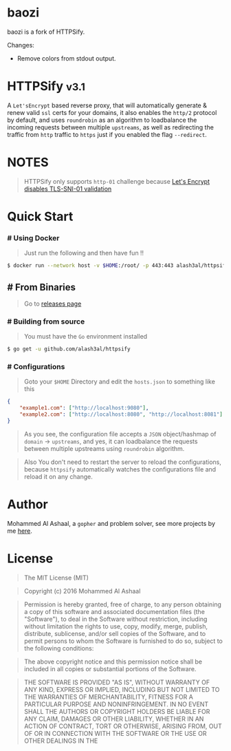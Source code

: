 # baozi

baozi is a fork of HTTPSify.

Changes:

- Remove colors from stdout output.


HTTPSify <small>v3.1</small>
=============================

A `Let'sEncrypt` based reverse proxy, that will automatically generate &amp; renew valid `ssl` certs for your domains, it also enables the `http/2` protocol by default, and uses `roundrobin` as an algorithm to loadbalance the incoming requests between multiple `upstreams`, as well as redirecting the traffic from `http` traffic to `https` just if you enabled the flag `--redirect`.

NOTES
=======
> HTTPSify only supports `http-01` challenge because [Let's Encrypt disables TLS-SNI-01 validation](http://www.zdnet.com/article/lets-encrypt-disables-tls-sni-01-validation/)

# Quick Start

### # Using Docker
> Just run the following and then have fun !!
```bash
$ docker run --network host -v $HOME:/root/ -p 443:443 alash3al/httpsify
```

## # From Binaries
> Go to [releases page](https://github.com/alash3al/httpsify/releases)

### # Building from source
> You must have the `Go` environment installed
```bash
$ go get -u github.com/alash3al/httpsify
```

### # Configurations
> Goto your `$HOME` Directory and edit the `hosts.json` to something like this
```json
{
	"example1.com": ["http://localhost:9080"],
	"example2.com": ["http://localhost:8080", "http://localhost:8081"]
}
```
> As you see, the configuration file accepts a `JSON` object/hashmap of `domain` -> `upstreams`,
and yes, it can loadbalance the requests between multiple upstreams using `roundrobin` algorithm.

> Also You don't need to restart the server to reload the configurations, because `httpsify` automatically watches the
configurations file and reload it on any change.

# Author
Mohammed Al Ashaal, a `gopher` and problem solver, see more projects by me [here](https://github.com/alash3al).

# License
> The MIT License (MIT)

> Copyright (c) 2016 Mohammed Al Ashaal

> Permission is hereby granted, free of charge, to any person obtaining a copy
of this software and associated documentation files (the "Software"), to deal
in the Software without restriction, including without limitation the rights
to use, copy, modify, merge, publish, distribute, sublicense, and/or sell
copies of the Software, and to permit persons to whom the Software is
furnished to do so, subject to the following conditions:

> The above copyright notice and this permission notice shall be included in all
copies or substantial portions of the Software.

> THE SOFTWARE IS PROVIDED "AS IS", WITHOUT WARRANTY OF ANY KIND, EXPRESS OR
IMPLIED, INCLUDING BUT NOT LIMITED TO THE WARRANTIES OF MERCHANTABILITY,
FITNESS FOR A PARTICULAR PURPOSE AND NONINFRINGEMENT. IN NO EVENT SHALL THE
AUTHORS OR COPYRIGHT HOLDERS BE LIABLE FOR ANY CLAIM, DAMAGES OR OTHER
LIABILITY, WHETHER IN AN ACTION OF CONTRACT, TORT OR OTHERWISE, ARISING FROM,
OUT OF OR IN CONNECTION WITH THE SOFTWARE OR THE USE OR OTHER DEALINGS IN THE
